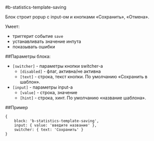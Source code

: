 #b-statistics-template-saving

Блок строит popup с input-ом и кнопками «Сохранить», «Отмена».

Умеет:

* триггерит событие `save`
* устанавливать значение инпута
* показывать ошибки

##Параметры блока:

* `[switcher]` - параметры кнопки switcher-а
    * `[disabled]` - флаг, активна/не активна
    * `[text]` - строка, текст кнопки. По умолчанию «Сохранить в шаблон».
* `[input]` - параметры input-а
    * `[value]` - строка, значение
    * `[hint]` - строка, хинт. По умолчанию «название шаблона».

##Пример

    {
        block: 'b-statistics-template-saving',
        input: { value: 'введите название' },
        switcher: { text: 'Сохранить' }
    }
